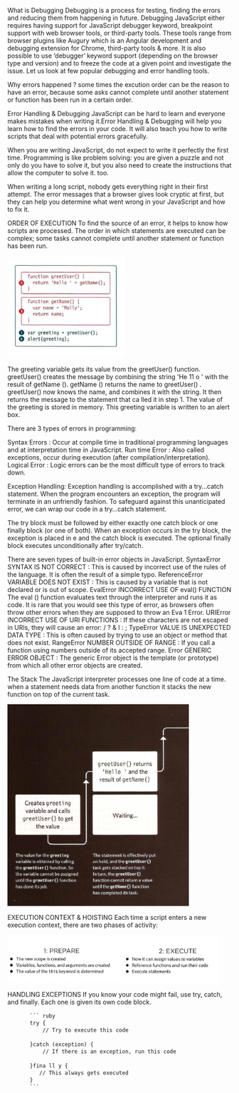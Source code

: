 What is Debugging
Debugging is a process for testing, finding the errors and reducing them from happening in future. Debugging JavaScript either requires having support for JavaScript debugger keyword, breakpoint support with web browser tools, or third-party tools. These tools range from browser plugins like Augury which is an Angular development and debugging extension for Chrome, third-party tools & more. It is also possible to use ‘debugger’ keyword support (depending on the browser type and version) and to freeze the code at a given point and investigate the issue. Let us look at few popular debugging and error handling tools.



Why errors happened ?
some times the excution order can be the reason to have an error, because some asks cannot complete until another statement or function has been run in a certain order.





Error Handling & Debugging
JavaScript can be hard to learn and everyone makes mistakes when writing it.Error Handling & Debugging will help you learn how to find the errors in your code. It will also teach you how to write scripts that deal with potential errors gracefully.




When you are writing JavaScript, do not expect to write it perfectly the first time. Programming is like problem solving: you are given a puzzle and not only do you have to solve it, but you also need to create the instructions that allow the computer to solve it. too.




When writing a long script, nobody gets everything right in their first attempt. The error messages that a browser gives look cryptic at first, but they can help you determine what went wrong in your JavaScript and how to fix it.




ORDER OF EXECUTION
To find the source of an error, it helps to know how scripts are processed. The order in which statements are executed can be complex; some tasks cannot complete until another statement or function has been run.



![](https://github.com/batoolalomari/201readingNote/raw/master/or.png)




The greeting variable gets its value from the greetUser() function.
greetUser() creates the message by combining the string 'He 11 o ' with the result of getName ().
getName () returns the name to greetUser() .
greetUser() now knows the name, and combines it with the string. It then returns the message to the statement that ca lled it in step 1.
The value of the greeting is stored in memory.
This greeting variable is written to an alert box.




There are 3 types of errors in programming:

Syntax Errors : Occur at compile time in traditional programming languages and at interpretation time in JavaScript.
Run time Error : Also called exceptions, occur during execution (after compilation/interpretation).
Logical Error : Logic errors can be the most difficult type of errors to track down.





Exception Handling:
Exception handling is accomplished with a try…catch statement. When the program encounters an exception, the program will terminate in an unfriendly fashion. To safeguard against this unanticipated error, we can wrap our code in a try…catch statement.



The try block must be followed by either exactly one catch block or one finally block (or one of both). When an exception occurs in the try block, the exception is placed in e and the catch block is executed. The optional finally block executes unconditionally after try/catch.





There are seven types of built-in error objects in JavaScript.
SyntaxError
SYNTAX IS NOT CORRECT : This is caused by incorrect use of the rules of the language. It is often the result of a simple typo.
ReferenceError
VARIABLE DOES NOT EXIST : This is caused by a variable that is not declared or is out of scope.
EvalError
INCORRECT USE OF eval() FUNCTION The eval () function evaluates text through the interpreter and runs it as code. It is rare that you would see this type of error, as browsers often throw other errors when they are supposed to throw an Eva 1 Error.
URIError
INCORRECT USE OF URI FUNCTIONS : If these characters are not escaped in URls, they will cause an error: / ? & I : ;
TypeError
VALUE IS UNEXPECTED DATA TYPE : This is often caused by trying to use an object or method that does not exist.
RangeError
NUMBER OUTSIDE OF RANGE : If you call a function using numbers outside of its accepted range.
Error
GENERIC ERROR OBJECT : The generic Error object is the template (or prototype) from which all other error objects are created.




The Stack
The JavaScript interpreter processes one line of code at a time. when a statement needs data from another function it stacks the new function on top of the current task.


![](https://github.com/batoolalomari/201readingNote/raw/master/st.png)


EXECUTION CONTEXT & HOISTING
Each time a script enters a new execution context, there are two phases of activity:

![](https://github.com/batoolalomari/201readingNote/raw/master/ho.png)


HANDLING EXCEPTIONS
If you know your code might fail, use try, catch, and finally. Each one is given its own code block.


           ``` ruby
           try {
               // Try to execute this code
               
           }catch (exception) {
               // If there is an exception, run this code
               
           }fina ll y {
              // This always gets executed
           }
           ```



